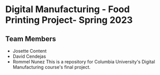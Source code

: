 # Digital Manufacturing - Food Printing Project- Spring 2023
## Team Members
- Josette Content
- David Cendejas
- Rommel Nunez
This is a repository for Columbia University's Digital Manufacturing course's final project.

